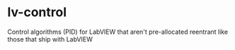 # lv-control
Control algorithms (PID) for LabVIEW that aren't pre-allocated reentrant like those that ship with LabVIEW
